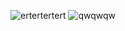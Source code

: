 ![ertertertert](https://github.com/shahriarshafi/live_test_08/assets/59678133/a9c33ee0-a110-49ec-b6fe-f62aa5c393dc)
![qwqwqw](https://github.com/shahriarshafi/live_test_08/assets/59678133/0f89c0af-eb0c-4c3a-abdf-ca72d223fc45)
